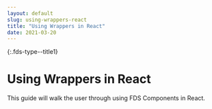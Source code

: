 ```yaml
---
layout: default
slug: using-wrappers-react
title: "Using Wrappers in React"
date: 2021-03-20
---
```


{:.fds-type--title1}
# Using Wrappers in React

This guide will walk the user through using FDS Components in React.
